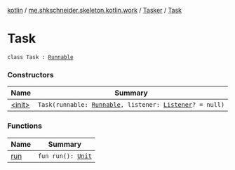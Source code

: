 [kotlin](../../../index.md) / [me.shkschneider.skeleton.kotlin.work](../../index.md) / [Tasker](../index.md) / [Task](./index.md)

# Task

`class Task : `[`Runnable`](https://docs.oracle.com/javase/6/docs/api/java/lang/Runnable.html)

### Constructors

| Name | Summary |
|---|---|
| [&lt;init&gt;](-init-.md) | `Task(runnable: `[`Runnable`](https://docs.oracle.com/javase/6/docs/api/java/lang/Runnable.html)`, listener: `[`Listener`](../../../me.shkschneider.skeleton.kotlin.content/-listener.md)`? = null)` |

### Functions

| Name | Summary |
|---|---|
| [run](run.md) | `fun run(): `[`Unit`](https://kotlinlang.org/api/latest/jvm/stdlib/kotlin/-unit/index.html) |

